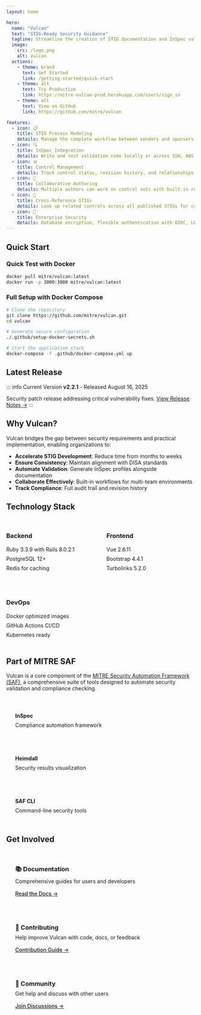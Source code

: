 ```yaml
---
layout: home

hero:
  name: "Vulcan"
  text: "STIG-Ready Security Guidance"
  tagline: Streamline the creation of STIG documentation and InSpec validation profiles
  image:
    src: /logo.png
    alt: Vulcan
  actions:
    - theme: brand
      text: Get Started
      link: /getting-started/quick-start
    - theme: alt
      text: Try Production
      link: https://mitre-vulcan-prod.herokuapp.com/users/sign_in
    - theme: alt
      text: View on GitHub
      link: https://github.com/mitre/vulcan

features:
  - icon: 📋
    title: STIG Process Modeling
    details: Manage the complete workflow between vendors and sponsors for STIG creation
  - icon: 🔍
    title: InSpec Integration
    details: Write and test validation code locally or across SSH, AWS, and Docker targets
  - icon: 📊
    title: Control Management
    details: Track control status, revision history, and relationships between requirements
  - icon: 👥
    title: Collaborative Authoring
    details: Multiple authors can work on control sets with built-in review workflows
  - icon: 🔗
    title: Cross-Reference STIGs
    details: Look up related controls across all published STIGs for consistency
  - icon: 🔐
    title: Enterprise Security
    details: Database encryption, flexible authentication with OIDC, LDAP, and GitHub
---
```


## Quick Start

### Quick Test with Docker

```bash
docker pull mitre/vulcan:latest
docker run -p 3000:3000 mitre/vulcan:latest
```

### Full Setup with Docker Compose

```bash
# Clone the repository
git clone https://github.com/mitre/vulcan.git
cd vulcan

# Generate secure configuration
./.github/setup-docker-secrets.sh

# Start the application stack
docker-compose -f .github/docker-compose.yml up
```

## Latest Release

::: info Current Version
**v2.2.1** - Released August 16, 2025

Security patch release addressing critical vulnerability fixes.
[View Release Notes →](/release-notes/v2.2.1)
:::

## Why Vulcan?

Vulcan bridges the gap between security requirements and practical implementation, enabling organizations to:

- **Accelerate STIG Development**: Reduce time from months to weeks
- **Ensure Consistency**: Maintain alignment with DISA standards
- **Automate Validation**: Generate InSpec profiles alongside documentation
- **Collaborate Effectively**: Built-in workflows for multi-team environments
- **Track Compliance**: Full audit trail and revision history

## Technology Stack

<div class="tech-stack">
  <div class="tech-section">
    <h3>Backend</h3>
    <ul>
      <li>Ruby 3.3.9 with Rails 8.0.2.1</li>
      <li>PostgreSQL 12+</li>
      <li>Redis for caching</li>
    </ul>
  </div>
  <div class="tech-section">
    <h3>Frontend</h3>
    <ul>
      <li>Vue 2.6.11</li>
      <li>Bootstrap 4.4.1</li>
      <li>Turbolinks 5.2.0</li>
    </ul>
  </div>
  <div class="tech-section">
    <h3>DevOps</h3>
    <ul>
      <li>Docker optimized images</li>
      <li>GitHub Actions CI/CD</li>
      <li>Kubernetes ready</li>
    </ul>
  </div>
</div>

## Part of MITRE SAF

Vulcan is a core component of the [MITRE Security Automation Framework (SAF)](https://saf.mitre.org/), a comprehensive suite of tools designed to automate security validation and compliance checking.

<div class="saf-ecosystem">
  <a href="https://www.inspec.io/" class="saf-tool">
    <h4>InSpec</h4>
    <p>Compliance automation framework</p>
  </a>
  <a href="https://github.com/mitre/heimdall2" class="saf-tool">
    <h4>Heimdall</h4>
    <p>Security results visualization</p>
  </a>
  <a href="https://github.com/mitre/saf-cli" class="saf-tool">
    <h4>SAF CLI</h4>
    <p>Command-line security tools</p>
  </a>
</div>

## Get Involved

<div class="action-cards">
  <div class="action-card">
    <h3>📚 Documentation</h3>
    <p>Comprehensive guides for users and developers</p>
    <a href="/getting-started/installation">Read the Docs →</a>
  </div>
  <div class="action-card">
    <h3>🤝 Contributing</h3>
    <p>Help improve Vulcan with code, docs, or feedback</p>
    <a href="https://github.com/mitre/vulcan/blob/master/CONTRIBUTING.md">Contribution Guide →</a>
  </div>
  <div class="action-card">
    <h3>💬 Community</h3>
    <p>Get help and discuss with other users</p>
    <a href="https://github.com/mitre/vulcan/discussions">Join Discussions →</a>
  </div>
</div>

<style>
.tech-stack {
  display: grid;
  grid-template-columns: repeat(auto-fit, minmax(200px, 1fr));
  gap: 2rem;
  margin: 2rem 0;
}

.tech-section h3 {
  color: var(--vp-c-brand);
  margin-bottom: 0.5rem;
}

.tech-section ul {
  list-style: none;
  padding: 0;
}

.tech-section li {
  padding: 0.25rem 0;
}

.saf-ecosystem {
  display: grid;
  grid-template-columns: repeat(auto-fit, minmax(250px, 1fr));
  gap: 1.5rem;
  margin: 2rem 0;
}

.saf-tool {
  padding: 1.5rem;
  border: 1px solid var(--vp-c-divider);
  border-radius: 8px;
  text-decoration: none;
  transition: all 0.3s;
}

.saf-tool:hover {
  border-color: var(--vp-c-brand);
  transform: translateY(-2px);
}

.saf-tool h4 {
  color: var(--vp-c-brand);
  margin: 0 0 0.5rem 0;
}

.saf-tool p {
  color: var(--vp-c-text-2);
  margin: 0;
}

.action-cards {
  display: grid;
  grid-template-columns: repeat(auto-fit, minmax(280px, 1fr));
  gap: 1.5rem;
  margin: 2rem 0;
}

.action-card {
  padding: 1.5rem;
  border: 1px solid var(--vp-c-divider);
  border-radius: 8px;
}

.action-card h3 {
  margin: 0 0 0.5rem 0;
}

.action-card p {
  color: var(--vp-c-text-2);
  margin: 0.5rem 0 1rem 0;
}

.action-card a {
  color: var(--vp-c-brand);
  font-weight: 500;
}
</style>